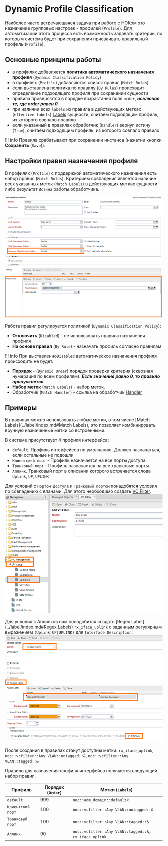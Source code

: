 # Dynamic Profile Classification

Наиболее часто встречающаяся задача при работе с НОКом это назначение групповых настроек - профилей (`Profile`).
Для автоматизации этого процесса есть возможность задавать критерии, по которым система будет при сохранении присваивать правильный профиль (`Profile`).

## Основные принципы работы

* в профилях добавляется **политика автоматического назначения профиля** (`Dynamic Classification Policy`)
* в профилях (`Profile`) добавляются список правил (`Match Rules`)
* если выставлена политика по правилу (`By Rules`) происходит определение подходящего профиля при сохранении сущности 
* правила проверяются в порядке возрастания поля `order`, ***исключая те, где order равен 0***
* при наличии всех `labels` из правила в действующих метках (`effective labels`) [Labels](../label/index.md) сущности, считаем подходящим профиль, из которого совпало правило
* если указанный в правилах обработчик (`handler`) вернул истину (`True`), считаем подходящим профиль, из которого совпало правило

!!! info Правила срабатывают при сохранении инстанса (нажатии кнопки **Сохранить** (`Save`)). 

## Настройки правил назначения профиля

В профилях (`Profile`) с поддержкой автоматического назначения есть набор правил (`Match Rules`). Критерием совпадения является наличие всех указанных меток (`Match Labels`) в действующих метках сущности либо результат `Истина` работы обработчика.

![](images/interface-profile-form-dyn-class-rules-ex.png)

Работа правил регулируется политикой (`Dynamic Classification Policy`):
* **Отключить** (`Disabled`) - не использовать правила назначения профиля
* **На основе правил** (`By Rule`) - назначать профиль согласно правилам

!!! info При выставленно`Disabled` автоматическое назначения профиля происходить не будет.
 

* **Порядок** - (`Dynamic Order`) порядок проверки критерия (сквозная нумерация по всем профилям). ***Если значение равно 0, то правило пропускается.***
* **Набор меток** (`Match Labels`) - набор меток.
* Обработчик (`Match Handler`) - ссылка на обработчик [Handler](../handler/index.md)


## Примеры

В правилах можно использовать любые метки, в том числе [Match Labels](../label/index.md#Match Labels), это позволяет комбинировать вручную назначенные метки со встроенными.

В системе присутствует 4 профиля интерфейса:
* `default`. Профиль интерфейсов по умолчанию. Должен назначаться, если остальные не подошли
* `Клиентский порт` - Профиль назначается на все порты доступа.
* `Транковый порт` - Профиль назначается на все транковые порты.
* `Аплинк`. Транковый порт в описании которого встречается слова `Uplink`, `UP`, `UPLINK`

Для условий с `Портом доступа` и `Транковый портом` понадобятся условия по совпадению с вланами. Для этого необходимо создать [VC Filter](../vc-filter/index.md). 
![](../vc-filter/images/vc-filter-any-vlan-form.png) 

Для условия с Аплинков нам понадобится создать [Regex Label](../label/index.md#Regex Labels) `rx_iface_uplink` с заданным регулярным выражением `(Uplink|UP|UPLINK)` для `Interface Description`:
![](images/regex-label-create-form-iface-descr.png)

После создания в правилах станут доступны метки: `rx_iface_uplink`, `noc::vcfilter::Any VLAN::untagged::&`, `noc::vcfilter::Any VLAN::tagged::&`

Правило для назначения профиля интерфейса получается следующий набор правил. 

| Профиль | Порядок (`Order`) | Метки (`Labels`) |
| ---    |  ---- | ----    |
|  `default` | 999 | `noc::adm_domain::default<` |
| `Клиентский порт` | 100  | `noc::vcfilter::Any VLAN::untagged::&` |
| `Транковый порт` | 100 | `noc::vcfilter::Any VLAN::tagged::&` |
| `Аплинк` | 90 | `noc::vcfilter::Any VLAN::tagged::&`, `rx_iface_uplink` |
